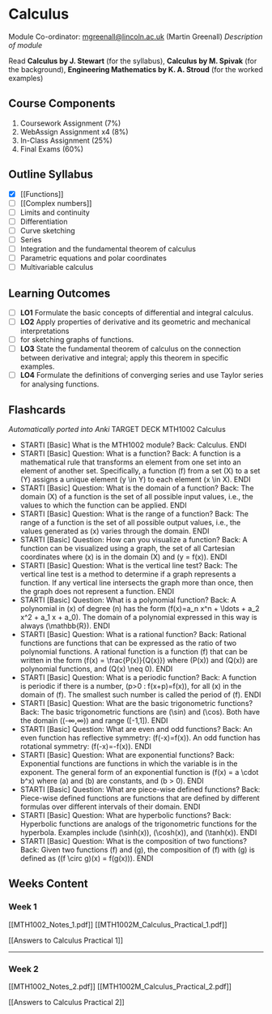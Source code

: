 # Calculus
Module Co-ordinator: mgreenall@lincoln.ac.uk (Martin Greenall)
*Description of module*

Read **Calculus by J. Stewart** (for the syllabus), **Calculus by M. Spivak** (for the background), **Engineering Mathematics by K. A. Stroud** (for the worked examples)
## Course Components
1. Coursework Assignment (7%)
2. WebAssign Assignment x4 (8%)
3. In-Class Assignment (25%)
4. Final Exams (60%)
## Outline Syllabus
 - [x] [[Functions]]
 - [ ] [[Complex numbers]]
 - [ ] Limits and continuity
 - [ ] Differentiation
 - [ ] Curve sketching
 - [ ] Series
 - [ ] Integration and the fundamental theorem of calculus
 - [ ] Parametric equations and polar coordinates
 - [ ] Multivariable calculus
## Learning Outcomes
- [ ] **LO1** Formulate the basic concepts of differential and integral calculus.
- [ ] **LO2** Apply properties of derivative and its geometric and mechanical interpretations
- [ ] for sketching graphs of functions.
- [ ] **LO3** State the fundamental theorem of calculus on the connection between derivative and integral; apply this theorem in specific examples.
- [ ] **LO4** Formulate the definitions of converging series and use Taylor series for analysing functions.
## Flashcards
*Automatically ported into Anki*
TARGET DECK
MTH1002 Calculus

 - STARTI [Basic] What is the MTH1002 module? Back: Calculus. <!--ID: 1696359377577--> ENDI
 - STARTI [Basic] Question: What is a function? Back: A function is a mathematical rule that transforms an element from one set into an element of another set. Specifically, a function \(f\) from a set \(X\) to a set \(Y\) assigns a unique element \(y \in Y\) to each element \(x \in X\). <!--ID: 1696411385679--> ENDI
 - STARTI [Basic] Question: What is the domain of a function? Back: The domain \(X\) of a function is the set of all possible input values, i.e., the values to which the function can be applied. <!--ID: 1696411385694--> ENDI
 - STARTI [Basic] Question: What is the range of a function? Back: The range of a function is the set of all possible output values, i.e., the values generated as \(x\) varies through the domain. <!--ID: 1696411385710--> ENDI
 - STARTI [Basic] Question: How can you visualize a function? Back: A function can be visualized using a graph, the set of all Cartesian coordinates where \(x\) is in the domain \(X\) and \(y = f(x)\). <!--ID: 1696411385725--> ENDI
 - STARTI [Basic] Question: What is the vertical line test? Back: The vertical line test is a method to determine if a graph represents a function. If any vertical line intersects the graph more than once, then the graph does not represent a function. <!--ID: 1696411385741--> ENDI
 - STARTI [Basic] Question: What is a polynomial function? Back: A polynomial in \(x\) of degree \(n\) has the form \(f(x)=a_n x^n + \ldots + a_2 x^2 + a_1 x + a_0\). The domain of a polynomial expressed in this way is always \(\mathbb{R}\). <!--ID: 1696411385756--> ENDI
 - STARTI [Basic] Question: What is a rational function? Back: Rational functions are functions that can be expressed as the ratio of two polynomial functions. A rational function is a function \(f\) that can be written in the form \(f(x) = \frac{P(x)}{Q(x)}\) where \(P(x)\) and \(Q(x)\) are polynomial functions, and \(Q(x) \neq 0\). <!--ID: 1696411385770--> ENDI
 - STARTI [Basic] Question: What is a periodic function? Back: A function is periodic if there is a number, \(p>0 : f(x+p)=f(x)\), for all \(x\) in the domain of \(f\). The smallest such number is called the period of \(f\). <!--ID: 1696411385782--> ENDI
 - STARTI [Basic] Question: What are the basic trigonometric functions? Back: The basic trigonometric functions are \(\sin\) and \(\cos\). Both have the domain \((-∞,∞)\) and range \([-1,1]\). <!--ID: 1696411385792--> ENDI
 - STARTI [Basic] Question: What are even and odd functions? Back: An even function has reflective symmetry: \(f(-x)=f(x)\). An odd function has rotational symmetry: \(f(-x)=-f(x)\). <!--ID: 1696411385801--> ENDI
 - STARTI [Basic] Question: What are exponential functions? Back: Exponential functions are functions in which the variable is in the exponent. The general form of an exponential function is \(f(x) = a \cdot b^x\) where \(a\) and \(b\) are constants, and \(b > 0\). <!--ID: 1696411385809--> ENDI
 - STARTI [Basic] Question: What are piece-wise defined functions? Back: Piece-wise defined functions are functions that are defined by different formulas over different intervals of their domain. <!--ID: 1696411385819--> ENDI
 - STARTI [Basic] Question: What are hyperbolic functions? Back: Hyperbolic functions are analogs of the trigonometric functions for the hyperbola. Examples include \(\sinh(x)\), \(\cosh(x)\), and \(\tanh(x)\). <!--ID: 1696411385829--> ENDI
 - STARTI [Basic] Question: What is the composition of two functions? Back: Given two functions \(f\) and \(g\), the composition of \(f\) with \(g\) is defined as \((f \circ g)(x) = f(g(x))\). <!--ID: 1696411385838--> ENDI
## Weeks Content
### Week 1
[[MTH1002_Notes_1.pdf]]
[[MTH1002M_Calculus_Practical_1.pdf]]

[[Answers to Calculus Practical 1]]
___
### Week 2
[[MTH1002_Notes_2.pdf]]
[[MTH1002M_Calculus_Practical_2.pdf]]

[[Answers to Calculus Practical 2]]